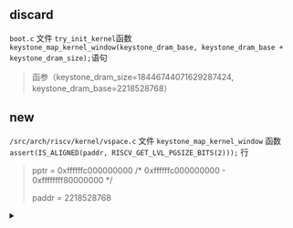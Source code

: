 ## discard
`boot.c`  文件
`try_init_kernel`函数`keystone_map_kernel_window(keystone_dram_base, keystone_dram_base + keystone_dram_size);`语句
> 函参（keystone_dram_size=18446744071629287424, keystone_dram_base=2218528768）

## new
`/src/arch/riscv/kernel/vspace.c`  文件
`keystone_map_kernel_window` 函数
`assert(IS_ALIGNED(paddr, RISCV_GET_LVL_PGSIZE_BITS(2)));`   行

> 
> pptr  = 0xffffffc000000000
> /* 0xffffffc000000000 - 0xffffffff80000000 */
>
> paddr = 2218528768


<details>
  <summary></summary>
  
  ```c
  //10.1.1
  init_kernel
  ```
  
  ```c
  //11.0.0
  init_kernel
  ```
  
  </details>
